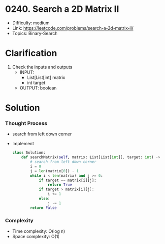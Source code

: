 # 0240. Search a 2D Matrix II

* Difficulty: medium
* Link: https://leetcode.com/problems/search-a-2d-matrix-ii/
* Topics: Binary-Search

# Clarification

1. Check the inputs and outputs
    - INPUT:
        - List[List[int] matrix
        - int target
    - OUTPUT: boolean

# Solution

### Thought Process

- search from left down corner
- Implement
    
    ```python
    class Solution:
        def searchMatrix(self, matrix: List[List[int]], target: int) -> bool:
            # search from left down corner
            i = 0
            j = len(matrix[0]) - 1
            while i < len(matrix) and j >= 0:
                if target == matrix[i][j]:
                    return True
                if target > matrix[i][j]:
                    i += 1
                else:
                    j -= 1
            return False
    ```
    

### Complexity

- Time complexity: O(log n)
- Space complexity: O(1)